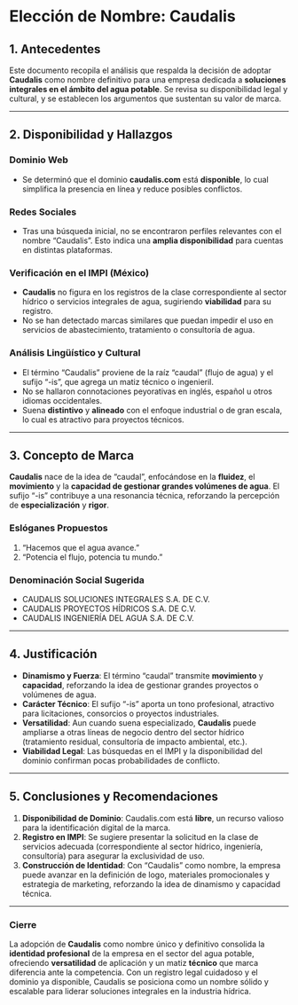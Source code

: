 # Elección de Nombre: **Caudalis**

## 1. Antecedentes

Este documento recopila el análisis que respalda la decisión de adoptar **Caudalis** como nombre definitivo para una empresa dedicada a **soluciones integrales en el ámbito del agua potable**. Se revisa su disponibilidad legal y cultural, y se establecen los argumentos que sustentan su valor de marca.

---

## 2. Disponibilidad y Hallazgos

### Dominio Web

- Se determinó que el dominio **caudalis.com** está **disponible**, lo cual simplifica la presencia en línea y reduce posibles conflictos.

### Redes Sociales

- Tras una búsqueda inicial, no se encontraron perfiles relevantes con el nombre “Caudalis”. Esto indica una **amplia disponibilidad** para cuentas en distintas plataformas.

### Verificación en el IMPI (México)

- **Caudalis** no figura en los registros de la clase correspondiente al sector hídrico o servicios integrales de agua, sugiriendo **viabilidad** para su registro.
- No se han detectado marcas similares que puedan impedir el uso en servicios de abastecimiento, tratamiento o consultoría de agua.

### Análisis Lingüístico y Cultural

- El término “Caudalis” proviene de la raíz “caudal” (flujo de agua) y el sufijo “-is”, que agrega un matiz técnico o ingenieril.
- No se hallaron connotaciones peyorativas en inglés, español u otros idiomas occidentales.
- Suena **distintivo** y **alineado** con el enfoque industrial o de gran escala, lo cual es atractivo para proyectos técnicos.

---

## 3. Concepto de Marca

**Caudalis** nace de la idea de “caudal”, enfocándose en la **fluidez**, el **movimiento** y la **capacidad de gestionar grandes volúmenes de agua**. El sufijo “-is” contribuye a una resonancia técnica, reforzando la percepción de **especialización** y **rigor**.

### Eslóganes Propuestos

1. “Hacemos que el agua avance.”
2. “Potencia el flujo, potencia tu mundo.”

### Denominación Social Sugerida

- CAUDALIS SOLUCIONES INTEGRALES S.A. DE C.V.
- CAUDALIS PROYECTOS HÍDRICOS S.A. DE C.V.
- CAUDALIS INGENIERÍA DEL AGUA S.A. DE C.V.

---

## 4. Justificación

- **Dinamismo y Fuerza**: El término “caudal” transmite **movimiento** y **capacidad**, reforzando la idea de gestionar grandes proyectos o volúmenes de agua.
- **Carácter Técnico**: El sufijo “-is” aporta un tono profesional, atractivo para licitaciones, consorcios o proyectos industriales.
- **Versatilidad**: Aun cuando suena especializado, **Caudalis** puede ampliarse a otras líneas de negocio dentro del sector hídrico (tratamiento residual, consultoría de impacto ambiental, etc.).
- **Viabilidad Legal**: Las búsquedas en el IMPI y la disponibilidad del dominio confirman pocas probabilidades de conflicto.

---

## 5. Conclusiones y Recomendaciones

1. **Disponibilidad de Dominio**: Caudalis.com está **libre**, un recurso valioso para la identificación digital de la marca.
2. **Registro en IMPI**: Se sugiere presentar la solicitud en la clase de servicios adecuada (correspondiente al sector hídrico, ingeniería, consultoría) para asegurar la exclusividad de uso.
3. **Construcción de Identidad**: Con “Caudalis” como nombre, la empresa puede avanzar en la definición de logo, materiales promocionales y estrategia de marketing, reforzando la idea de dinamismo y capacidad técnica.

---

### Cierre

La adopción de **Caudalis** como nombre único y definitivo consolida la **identidad profesional** de la empresa en el sector del agua potable, ofreciendo **versatilidad** de aplicación y un matiz **técnico** que marca diferencia ante la competencia. Con un registro legal cuidadoso y el dominio ya disponible, Caudalis se posiciona como un nombre sólido y escalable para liderar soluciones integrales en la industria hídrica.
